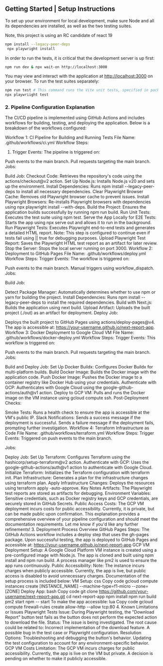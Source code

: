 ## Getting Started | Setup Instructions

To set up your environment for local development, make sure Node and all its
dependencies are installed, as well as the two testing suites.

Note, this project is using an RC candidate of react 19

```bash
npm install --legacy-peer-deps
 npx playwright install
```

In order to run the tests, it is critical that the development server is up
first:

```bash
npm run dev & npx wait-on http://localhost:3000
```

You may view and interact with the application at
[http://localhost:3000](http://localhost:3000) on your browser. To run the test
suites separately:

```bash
npm run test # This command runs the Vite unit tests, specified in package.json.
npx playwriight test
```

### 2. Pipeline Configuration Explanation
The CI/CD pipeline is implemented using GitHub Actions and includes workflows for building, testing, and deploying the application. Below is a breakdown of the workflows configured:

Workflow 1: CI Pipeline for Building and Running Tests
File Name: .github/workflows/ci.yml
Workflow Steps:
1. Trigger Events:
The pipeline is triggered on:

Push events to the main branch.
Pull requests targeting the main branch.
Jobs:

Build Job:
Checkout Code:
Retrieves the repository's code using the actions/checkout@v2 action.
Set Up Node.js:
Installs Node.js v20 and sets up the environment.
Install Dependencies:
Runs npm install --legacy-peer-deps to install all necessary dependencies.
Clear Playwright Browser Cache:
Removes old Playwright browser cache to prevent issues.
Install Playwright Browsers:
Re-installs Playwright browsers with dependencies using npx playwright install --with-deps.
Build the Project:
Ensures the application builds successfully by running npm run build.
Run Unit Tests:
Executes the test suite using npm test.
Serve the App Locally for E2E Tests:
Starts the app using npx serve out and allows it to run in the background.
Run Playwright Tests:
Executes Playwright end-to-end tests and generates a detailed HTML report.
Note: This step is configured to continue even if tests fail using || true for debugging purposes.
Upload Playwright Test Report:
Saves the Playwright HTML test report as an artifact for later review.
Stop the Server:
Stops the local server running on port 3000.
Workflow 2: Deployment to GitHub Pages
File Name: .github/workflows/deploy.yml
Workflow Steps:
Trigger Events:
The workflow is triggered on:

Push events to the main branch.
Manual triggers using workflow_dispatch.
Jobs:

Build Job:

Detect Package Manager:
Automatically determines whether to use npm or yarn for building the project.
Install Dependencies:
Runs npm install --legacy-peer-deps to install the required dependencies.
Build with Next.js:
Builds the application using next build.
Upload Artifact:
Uploads the built project (./out) as an artifact for deployment.
Deploy Job:

Deploys the built project to GitHub Pages using actions/deploy-pages@v4.
The app is accessible at:
https://your-username.github.io/next-report-app.
Workflow 3: Docker Deployment to Google Cloud VM
File Name: .github/workflows/docker-deploy.yml
Workflow Steps:
Trigger Events:
This workflow is triggered on:

Push events to the main branch.
Pull requests targeting the main branch.
Jobs:

Build and Deploy Job:
Set Up Docker Buildx:
Configures Docker Buildx for multi-platform builds.
Build Docker Image:
Builds the Docker image with the application code.
Push Docker Image:
Pushes the Docker image to a container registry like Docker Hub using your credentials.
Authenticate with GCP:
Authenticates with Google Cloud using the google-github-actions/auth@v1 action.
Deploy to GCP VM:
Pulls and runs the Docker image on the VM instance using gcloud compute ssh.
Post-Deployment Checks:

Smoke Tests:
Runs a health check to ensure the app is accessible at the VM's public IP.
Slack Notifications:
Sends a success message if the deployment is successful.
Sends a failure message if the deployment fails, prompting further investigation.
Workflow 4: Terraform Infrastructure as Code
File Name: .github/workflows/terraform.yml
Workflow Steps:
Trigger Events:
Triggered on push events to the main branch.

Jobs:

Deploy Job:
Set Up Terraform:
Configures Terraform using the hashicorp/setup-terraform@v2 action.
Authenticate with GCP:
Uses the google-github-actions/auth@v1 action to authenticate with Google Cloud.
Initialize Terraform:
Initializes the Terraform configuration with terraform init.
Plan Infrastructure:
Generates a plan for the infrastructure changes using terraform plan.
Apply Infrastructure Changes:
Deploys the resources using terraform apply -auto-approve.
Key Notes
Artifacts: The Playwright test reports are stored as artifacts for debugging.
Environment Variables: Sensitive credentials, such as Docker registry keys and GCP credentials, are securely stored in GitHub Secrets.
Public Access Costs: The GCP VM deployment incurs costs for public accessibility. Currently, it is private, but can be made public upon confirmation.
This explanation provides a comprehensive overview of your pipeline configuration and should meet the documentation requirements. Let me know if you'd like any further refinements!
3. Deployment Process Overview
GitHub Pages
Steps:
The GitHub Actions workflow includes a deploy step that uses the gh-pages package.
Upon successful testing, the app is deployed to GitHub Pages and accessible at:
https://your-username.github.io/next-report-app
GCP VM Deployment
Setup:
A Google Cloud Platform VM instance is created using a pre-configured image with Node.js.
The app is cloned and built using npm install and npm run build.
A process manager like pm2 is used to ensure the app runs continuously.
Public Accessibility:
Note: The instance incurs charges when publicly accessible. Currently, the app is live, but public access is disabled to avoid unnecessary charges. Documentation of the setup process is included below:
VM Setup:
css
Copy code
gcloud compute instances create [INSTANCE_NAME] --machine-type=f1-micro --zone=[ZONE]
Deploy App:
bash
Copy code
git clone https://github.com/your-username/next-report-app.git
cd next-report-app
npm install
npm run build
pm2 start npm -- start
To make the app accessible:
lua
Copy code
gcloud compute firewall-rules create allow-http --allow tcp:80
4. Known Limitations or Issues
Playwright Tests
Issue: During Playwright testing, the "Download Report" button test fails as the button does not perform the expected action to download the file.
Status: The issue is being investigated. The root cause could be related to:
Incorrect implementation of the download feature.
A possible bug in the test case or Playwright configuration.
Resolution Options:
Troubleshooting and debugging the button's behavior.
Updating the test configuration to account for any environment-specific behavior.
GCP VM Costs
Limitation: The GCP VM incurs charges for public accessibility. Currently, the app is live on the VM but private. A decision is pending on whether to make it publicly accessible.



  


